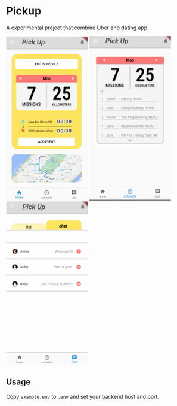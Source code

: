 # Pickup

A experimental project that combine Uber and dating app.

![](img/home.png)
![](img/schedule.png)
![](img/chat.png)

## Usage
Copy `example.env` to `.env` and set your backend host and port.